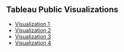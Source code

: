 ## Tableau Public Visualizations

- [Visualization 1](https://public.tableau.com/views/KingCountySalesProject_17086360761750/Kingcountysales?:language=fr-FR&:sid=&:display_count=n&:origin=viz_share_link)
- [Visualization 2](https://public.tableau.com/views/NetflixDashboard_17087921897530/Tableaudebord1?:language=fr-FR&publish=yes&:sid=DFE07FD7F71D49B8974439DF611447B8-0:0&:display_count=n&:origin=viz_share_link)
- [Visualization 3]()
- [Visualization 4]()
